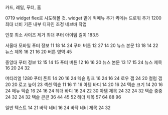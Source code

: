카드, 레일, 푸터, 홈

0719
widget flex로 시도해볼 것.
widget 밑에 퀵메뉴 추가
퀵메뉴 드로워 추가
1200최대 너비 기준 내부 디자인 조정
네브바 작업

인풋 최소 사이즈 제거
최대 푸터 아이템 길이 183.5

서울대
모바일
푸터 정보 11 18 14 24
푸터 버튼 12 27 14 20
뉴스 본문 13 18 14 22
뉴스 제목 16 21 16 20
버튼 영역 45

중앙대
푸터 정보 12 15 14 15
푸터 버튼 12 16 16 20
뉴스 본문 13 17 15 24
뉴스 제목 16 20 24 32

머티리얼 1280
푸터 폰트 14 20 16 24
텍슽 링크 16 24 16 24
로우 갭 24 20
컬럼 갭 20 20
로고 높이 23
섹션 텍슽 11 16 11 16
아템 바디 14 20 16 24
텍슽 크기 14 20 16 24
메뉴 텍슽 16 24 16 24
헤더 바디 16 24 22 30
아템 제목 24 32 24 32
텍슽 중중 24 32 24 32
텍슽 큰큰 36 44 45 52
헤더 제목 57 64 88 96

일반 텍스트 14 21
바닥 네비 16 24
바닥 네비 제목 24 32
